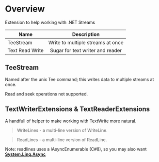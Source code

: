 # Overview
Extension to help working with .NET Streams

| Name  | Description |
| ---  | :---: |
| TeeStream | Write to multiple streams at once |
| Text Read Write | Sugar for text writer and reader |

## TeeStream
Named after the unix Tee command;
this writes data to multiple streams at once.

Read and seek operations not supported.

## TextWriterExtensions & TextReaderExtensions
A handfull of helper to make working with TextWrite
more natural.

> WriteLines - a multi-line version of WriteLine.

> ReadLines - a multi-line version of ReadLine.

Note: readlines uses a IAsyncEnumerable (C#8),
so you may also want __[System.Linq.Async](https://www.nuget.org/packages/System.Linq.Async/)__